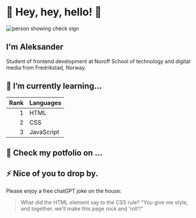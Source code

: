 # 👋 Hey, hey, hello! 👋

<picture>
    <img alt="person showing check sign" src="https://github.com/Murots/My-images/blob/main/ReadmeBanner.png">
</picture>


## I'm Aleksander
Student of frontend development at Noroff School of technology and digital media from Fredrikstad, Norway.

## 🌱 I’m currently learning...
| Rank | Languages   |
|-----:|-------------|
|     1| HTML        |
|     2| CSS         |
|     3| JavaScript  |

## 🔭 Check my potfolio on ...


## ⚡ Nice of you to drop by. 
Please enjoy a free chatGPT joke on the house:
> What did the HTML element say to the CSS rule?
> "You give me style, and together, we'll make this page rock and 'roll'!" 

